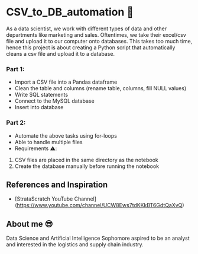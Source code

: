 # CSV_to_DB_automation 📂
As a data scientist, we work with different types of data and other departments like marketing and sales. Oftentimes, we take their excel/csv file and upload it to our computer onto databases. This takes too much time, hence this project is about creating a Python script that automatically cleans a csv file and upload it to a database.

### Part 1: 
- Import a CSV file into a Pandas dataframe
- Clean the table and columns (rename table, columns, fill NULL values)
- Write SQL statements
- Connect to the MySQL database
- Insert into database

### Part 2:
- Automate the above tasks using for-loops
- Able to handle multiple files 
- Requirements ⚠️:
1. CSV files are placed in the same directory as the notebook
2. Create the database manually before running the notebook

## References and Inspiration
- [StrataScratch YouTube Channel] (https://www.youtube.com/channel/UCW8Ews7tdKKkBT6GdtQaXvQ)

## About me 😎
Data Science and Artificial Intelligence Sophomore aspired to be an analyst and interested in the logistics and supply chain industry.
